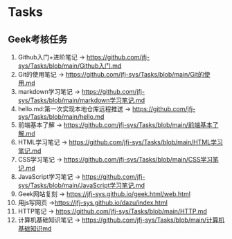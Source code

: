 # Tasks
## Geek考核任务
1. Github入门+进阶笔记 -> https://github.com/jfj-sys/Tasks/blob/main/Github入门.md
2. Git的使用笔记 -> https://github.com/jfj-sys/Tasks/blob/main/Git的使用.md
3. markdown学习笔记 -> https://github.com/jfj-sys/Tasks/blob/main/markdown学习笔记.md
4. hello.md:第一次实现本地仓库远程推送 -> https://github.com/jfj-sys/Tasks/blob/main/hello.md
5. 前端基本了解 -> https://github.com/jfj-sys/Tasks/blob/main/前端基本了解.md
6. HTML学习笔记 -> https://github.com/jfj-sys/Tasks/blob/main/HTML学习笔记.md
7. CSS学习笔记 -> https://github.com/jfj-sys/Tasks/blob/main/CSS学习笔记.md
8. JavaScript学习笔记 -> https://github.com/jfj-sys/Tasks/blob/main/JavaScript学习笔记.md
9. Geek网站复刻 -> https://jfj-sys.github.io/geek.html/web.html
10. 用js写网页 ->https://jfj-sys.github.io/dazu/index.html
11. HTTP笔记 -> https://github.com/jfj-sys/Tasks/blob/main/HTTP.md
12. 计算机基础知识笔记 -> https://github.com/jfj-sys/Tasks/blob/main/计算机基础知识md
